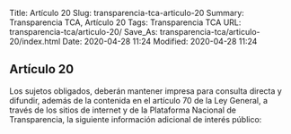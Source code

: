 Title: Artículo 20
Slug: transparencia-tca-articulo-20
Summary: Transparencia TCA, Artículo 20
Tags: Transparencia TCA
URL: transparencia-tca/articulo-20/
Save_As: transparencia-tca/articulo-20/index.html
Date: 2020-04-28 11:24
Modified: 2020-04-28 11:24


## Artículo 20

Los sujetos obligados, deberán mantener impresa para consulta directa y difundir, además de la contenida en el artículo 70 de la Ley General, a través de los sitios de internet y de la Plataforma Nacional de Transparencia, la siguiente información adicional de interés público:



